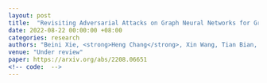 ```yaml
---
layout: post
title:  "Revisiting Adversarial Attacks on Graph Neural Networks for Graph Classification"
date: 2022-08-22 00:00:00 +08:00
categories: research
authors: "Beini Xie, <strong>Heng Chang</strong>, Xin Wang, Tian Bian, Shiji Zhou, Daixin Wang, Zhiqiang Zhang, Wenwu Zhu"
venue: "Under review"
paper: https://arxiv.org/abs/2208.06651
<!-- code:  -->
---
```


